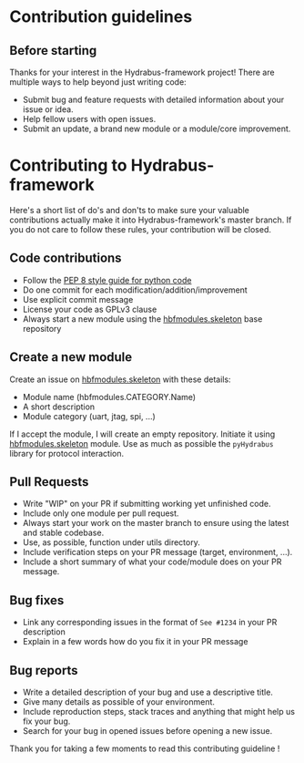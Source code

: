 # Contribution guidelines

## Before starting

Thanks for your interest in the Hydrabus-framework project!
There are multiple ways to help beyond just writing code:

* Submit bug and feature requests with detailed information about your issue or idea.
* Help fellow users with open issues.
* Submit an update, a brand new module or a module/core improvement.

# Contributing to Hydrabus-framework

Here's a short list of do's and don'ts to make sure your valuable contributions actually make it into Hydrabus-framework's master branch.
If you do not care to follow these rules, your contribution will be closed.

## Code contributions

* Follow the [PEP 8 style guide for python code](https://www.python.org/dev/peps/pep-0008/)
* Do one commit for each modification/addition/improvement
* Use explicit commit message
* License your code as GPLv3 clause
* Always start a new module using the [hbfmodules.skeleton](https://github.com/hydrabus-framework/hbfmodules.skeleton) base repository

## Create a new module

Create an issue on [hbfmodules.skeleton](https://github.com/hydrabus-framework/hbfmodules.skeleton) with these details:

* Module name (hbfmodules.CATEGORY.Name)
* A short description
* Module category (uart, jtag, spi, ...)

If I accept the module, I will create an empty repository.
Initiate it using [hbfmodules.skeleton](https://github.com/hydrabus-framework/hbfmodules.skeleton) module.
Use as much as possible the `pyHydrabus` library for protocol interaction.

## Pull Requests

* Write "WIP" on your PR if submitting working yet unfinished code.
* Include only one module per pull request.
* Always start your work on the master branch to ensure using the latest and stable codebase.
* Use, as possible, function under utils directory.
* Include verification steps on your PR message (target, environment, ...).
* Include a short summary of what your code/module does on your PR message.


## Bug fixes

* Link any corresponding issues in the format of ```See #1234``` in your PR description
* Explain in a few words how do you fix it in your PR message

## Bug reports

* Write a detailed description of your bug and use a descriptive title.
* Give many details as possible of your environment.
* Include reproduction steps, stack traces and anything that might help us fix your bug.
* Search for your bug in opened issues before opening a new issue.


Thank you for taking a few moments to read this contributing guideline !